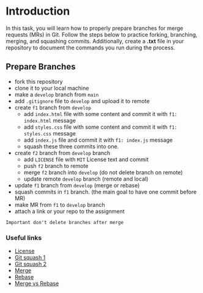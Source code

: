 # Introduction

In this task, you will learn how to properly prepare branches for merge requests (MRs) in Git. Follow the steps below to practice forking, branching, merging, and squashing commits. Additionally, create a **.txt** file in your repository to document the commands you run during the process.

## Prepare Branches

- fork this repository
- clone it to your local machine
- make a `develop` branch from `main`
- add `.gitignore` file to `develop` and upload it to remote
- create `f1` branch from `develop`
  - add `index.html` file with some content and commit it with `f1: index.html` message
  - add `styles.css` file with some content and commit it with `f1: styles.css` message
  - add `index.js` file and commit it with `f1: index.js` message
  - squash these three commits into one.
- create `f2` branch from `develop` branch
  - add `LICENSE` file with `MIT` License text and commit
  - push `f2` branch to remote
  - merge `f2` branch into `develop` (do not delete branch on remote)
  - update remote `develop` branch (remote and local)
- update `f1` branch from `develop` (merge or rebase)
- squash commits in `f1` branch. (the main goal to have one commit before MR)
- make MR from `f1` to `develop` branch
- attach a link or your repo to the assignment

`Important don't delete branches after merge`

### Useful links

- [License](https://en.wikipedia.org/wiki/MIT_License)
- [Git squash 1](https://www.w3docs.com/snippets/git/how-to-combine-multiple-commits-into-one-with-3-steps.html)
- [Git squash 2](https://www.youtube.com/watch?v=V5KrD7CmO4o&ab_channel=TheModernCoder)
- [Merge](https://www.atlassian.com/git/tutorials/using-branches/git-merge)
- [Rebase](https://www.atlassian.com/git/tutorials/rewriting-history/git-rebase)
- [Merge vs Rebase](https://www.atlassian.com/git/tutorials/merging-vs-rebasing)